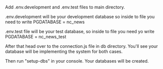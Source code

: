 Add .env.development and .env.test files to main directory.

.env.development will be your development database so inside to file you need to write
PGDATABASE = nc_news

.env.test file will be your test database, so inside to file you need yo write
PGDATABASE = nc_news_test

After that head over to the connection.js file in db directory. You'll see your database will be implementing the system for both cases.

Then run "setup-dbs" in your console. Your databases will be created.
